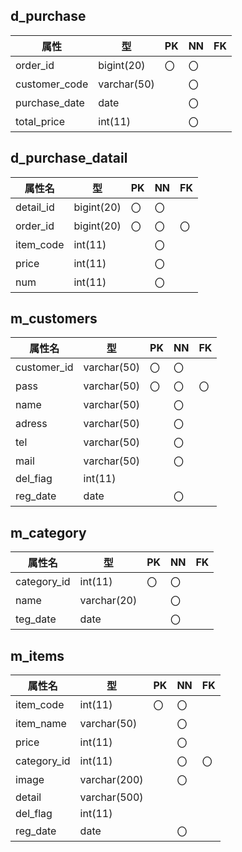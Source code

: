 ## d_purchase
|属性|型|PK|NN|FK|
|---|--|--|--|---|
|order_id|bigint(20)|〇|〇||
|customer_code|varchar(50)||〇||
|purchase_date|date||〇||
|total_price|int(11)||〇||


## d_purchase_datail
|属性名|型|PK|NN|FK|
|-----|--|--|--|--|
|detail_id|bigint(20)|〇|〇||
|order_id|bigint(20)|〇|〇|〇|
|item_code|int(11)||〇||
|price|int(11)||〇||
|num|int(11)||〇||

## m_customers
|属性名|型|PK|NN|FK|
|-----|--|--|--|--|
|customer_id|varchar(50)|〇|〇||
|pass|varchar(50)|〇|〇|〇|
|name|varchar(50)||〇||
|adress|varchar(50)||〇||
|tel|varchar(50)||〇||
|mail|varchar(50)||〇||
|del_fiag|int(11)||||
|reg_date|date||〇||

## m_category
|属性名|型|PK|NN|FK|
|-----|--|--|--|--|
|category_id|int(11)|〇|〇||
|name|varchar(20)||〇||
|teg_date|date||〇||


## m_items
|属性名|型|PK|NN|FK|
|-----|--|--|--|--|
|item_code|int(11)|〇|〇||
|item_name|varchar(50)||〇||
|price|int(11)||〇||
|category_id|int(11)||〇|〇|
|image|varchar(200)||〇||
|detail|varchar(500)||||
|del_flag|int(11)||||
|reg_date|date||〇||

